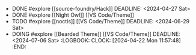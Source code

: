 - DONE #explore [[source-foundry/Hack]]
  DEADLINE: <2024-04-27 Sat>
- DONE #explore [[Night Owl]] [[VS Code/Theme]]
- TODO #explore [[noctis]] [[VS Code/Theme]]
  DEADLINE: <2024-06-29 Sat>
- DOING #explore [[Bearded Theme]] [[VS Code/Theme]]
  DEADLINE: <2024-07-06 Sat>
  :LOGBOOK:
  CLOCK: [2024-04-22 Mon 11:57:48]
  :END: